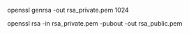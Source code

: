 
openssl genrsa -out rsa_private.pem 1024

openssl rsa -in rsa_private.pem -pubout -out rsa_public.pem